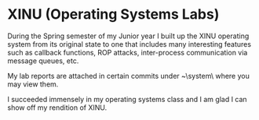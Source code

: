# XINU (Operating Systems Labs)
During the Spring semester of my Junior year I built up the XINU operating system from its original state to one that includes 
many interesting features such as callback functions, ROP attacks, inter-process communication via message queues, etc. 

My lab reports are attached in certain commits under ~\system\ where you may view them.

I succeeded immensely in my operating systems class and I am glad I can show off my rendition of XINU.
